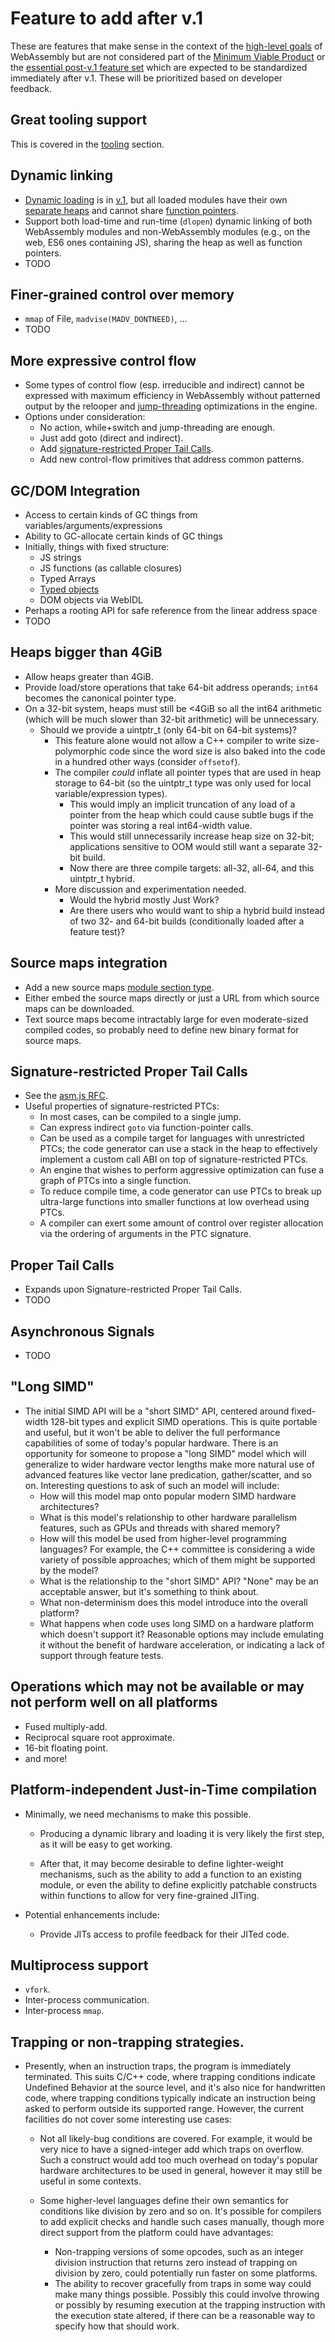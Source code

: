 # Feature to add after v.1

These are features that make sense in the context of the
[high-level goals](HighLevelGoals.md) of WebAssembly but are not considered part
of the [Minimum Viable Product](V1.md) or the
[essential post-v.1 feature set](EssentialPostV1Features.md) which are expected
to be standardized immediately after v.1. These will be prioritized based on
developer feedback.

## Great tooling support
This is covered in the [tooling](Tooling.md) section.

## Dynamic linking
 * [Dynamic loading](V1.md#code-loading-and-imports) is in [v.1](V1.md), but all loaded modules have
   their own [separate heaps](V1.md#heap) and cannot share [function pointers](V1.md#function-pointers).
 * Support both load-time and run-time (`dlopen`) dynamic linking of both
   WebAssembly modules and non-WebAssembly modules (e.g., on the web, ES6
   ones containing JS), sharing the heap as well as function pointers.
 * TODO

## Finer-grained control over memory
 * `mmap` of File, `madvise(MADV_DONTNEED)`, ...
 * TODO

## More expressive control flow
 * Some types of control flow (esp. irreducible and indirect) cannot be
   expressed with maximum efficiency in WebAssembly without patterned output by
   the relooper and [jump-threading](http://en.wikipedia.org/wiki/Jump_threading)
   optimizations in the engine.
 * Options under consideration:
   * No action, while+switch and jump-threading are enough.
   * Just add goto (direct and indirect).
   * Add [signature-restricted Proper Tail Calls](FutureFeatures.md#signature-restricted-proper-tail-calls).
   * Add new control-flow primitives that address common patterns.

## GC/DOM Integration
 * Access to certain kinds of GC things from variables/arguments/expressions
 * Ability to GC-allocate certain kinds of GC things
 * Initially, things with fixed structure:
   * JS strings
   * JS functions (as callable closures)
   * Typed Arrays
   * [Typed objects](https://github.com/nikomatsakis/typed-objects-explainer/)
   * DOM objects via WebIDL
 * Perhaps a rooting API for safe reference from the linear address space
 * TODO

## Heaps bigger than 4GiB
* Allow heaps greater than 4GiB.
* Provide load/store operations that take 64-bit address operands; `int64` becomes the
  canonical pointer type.
* On a 32-bit system, heaps must still be <4GiB so all the int64 arithmetic (which will be much
  slower than 32-bit arithmetic) will be unnecessary.
  * Should we provide a uintptr_t (only 64-bit on 64-bit systems)?
    * This feature alone would not allow a C++ compiler to write size-polymorphic code since the word
      size is also baked into the code in a hundred other ways (consider `offsetof`).
    * The compiler *could* inflate all pointer types that are used in heap storage to 64-bit (so the
      uintptr_t type was only used for local variable/expression types).
      * This would imply an implicit truncation of any load of a pointer from the heap which could cause
        subtle bugs if the pointer was storing a real int64-width value.
      * This would still unnecessarily increase heap size on 32-bit; applications sensitive to OOM would
        still want a separate 32-bit build.
      * Now there are three compile targets: all-32, all-64, and this uintptr_t hybrid.
    * More discussion and experimentation needed.
      * Would the hybrid mostly Just Work?
      * Are there users who would want to ship a hybrid build instead of two 32- and 64-bit builds
        (conditionally loaded after a feature test)?

## Source maps integration
 * Add a new source maps [module section type](V1.md#module-structure).
 * Either embed the source maps directly or just a URL from which source maps can be downloaded.
 * Text source maps become intractably large for even moderate-sized compiled codes, so probably
   need to define new binary format for source maps.

## Signature-restricted Proper Tail Calls
* See the [asm.js RFC](http://discourse.specifiction.org/t/request-for-comments-add-a-restricted-subset-of-proper-tail-calls-to-asm-js).
* Useful properties of signature-restricted PTCs:
  * In most cases, can be compiled to a single jump.
  * Can express indirect `goto` via function-pointer calls.
  * Can be used as a compile target for languages with unrestricted PTCs;
    the code generator can use a stack in the heap to effectively implement a
    custom call ABI on top of signature-restricted PTCs.
  * An engine that wishes to perform aggressive optimization can fuse a graph of PTCs into a
    single function.
  * To reduce compile time, a code generator can use PTCs to break up
    ultra-large functions into smaller functions at low overhead using PTCs.
  * A compiler can exert some amount of control over register allocation via the ordering of
    arguments in the PTC signature.
 
## Proper Tail Calls
 * Expands upon Signature-restricted Proper Tail Calls.
 * TODO
 
## Asynchronous Signals
 * TODO

## "Long SIMD"
* The initial SIMD API will be a "short SIMD" API, centered around fixed-width
  128-bit types and explicit SIMD operations. This is quite portable and useful,
  but it won't be able to deliver the full performance capabilities of some of
  today's popular hardware. There is an opportunity for someone to propose a
  "long SIMD" model which will generalize to wider hardware vector lengths make
  more natural use of advanced features like vector lane predication,
  gather/scatter, and so on. Interesting questions to ask of such an model will
  include:
    * How will this model map onto popular modern SIMD hardware architectures?
    * What is this model's relationship to other hardware parallelism features,
      such as GPUs and threads with shared memory?
    * How will this model be used from higher-level programming languages?
      For example, the C++ committee is considering a wide variety of possible
      approaches; which of them might be supported by the model?
    * What is the relationship to the "short SIMD" API? "None" may be an
      acceptable answer, but it's something to think about.
    * What non-determinism does this model introduce into the overall platform?
    * What happens when code uses long SIMD on a hardware platform which doesn't
      support it? Reasonable options may include emulating it without the
      benefit of hardware acceleration, or indicating a lack of support through
      feature tests.
 
## Operations which may not be available or may not perform well on all platforms
 * Fused multiply-add.
 * Reciprocal square root approximate.
 * 16-bit floating point.
 * and more!

## Platform-independent Just-in-Time compilation
* Minimally, we need mechanisms to make this possible.
  * Producing a dynamic library and loading it is very likely the first step, as
    it will be easy to get working.

  * After that, it may become desirable to define lighter-weight mechanisms, such
    as the ability to add a function to an existing module, or even the ability to
    define explicitly patchable constructs within functions to allow for very
    fine-grained JITing.

* Potential enhancements include:
  * Provide JITs access to profile feedback for their JITed code.

## Multiprocess support
 * `vfork`.
 * Inter-process communication.
 * Inter-process `mmap`.

## Trapping or non-trapping strategies.
* Presently, when an instruction traps, the program is immediately terminated.
  This suits C/C++ code, where trapping conditions indicate Undefined Behavior
  at the source level, and it's also nice for handwritten code, where trapping
  conditions typically indicate an instruction being asked to perform outside
  its supported range. However, the current facilities do not cover some
  interesting use cases:

  * Not all likely-bug conditions are covered. For example, it would be very
    nice to have a signed-integer add which traps on overflow. Such a construct
    would add too much overhead on today's popular hardware architectures to be
    used in general, however it may still be useful in some contexts.

  * Some higher-level languages define their own semantics for conditions like
    division by zero and so on. It's possible for compilers to add explicit
    checks and handle such cases manually, though more direct support from the
    platform could have advantages:
    * Non-trapping versions of some opcodes, such as an integer division
      instruction that returns zero instead of trapping on division by zero,
      could potentially run faster on some platforms.
    * The ability to recover gracefully from traps in some way could make many
      things possible. Possibly this could involve throwing or possibly by
      resuming execution at the trapping instruction with the execution state
      altered, if there can be a reasonable way to specify how that should work.
